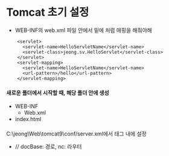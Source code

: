 # Tomcat 초기 설정
  - WEB-INF의 web.xml 파일 안에서 밑에 처럼 매핑을 해줘야해
```
    <servlet>
      <servlet-name>HelloServletName</servlet-name>
      <servlet-class>jeong.sv.HelloServlet</servlet-class>
    </servlet>
    <servlet-mapping>
      <servlet-name>HelloServletName</servlet-name>
      <url-pattern>/hello</url-pattern>
    </servlet-mapping>
```

#### 새로운 폴더에서 시작할 때, 해당 폴더 안에 생성
  - WEB-INF
    - Web.xml
  - index.html

####
C:\jeong\Web\tomcat9\conf/server.xml에서 <Host>태그 내에 설정
  - <Context docBase="C:\jeong\Web\New" path="/nc/"/> // docBase: 경로, nc: 라우터
